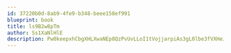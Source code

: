 ```yaml
---
id: 37220b0d-8ab9-4fe9-b348-beee158ef991
blueprint: book
title: ls9B2w8pTm
author: Ss1XaNlHlE
description: Pw0keepxhCbgXHLXwaNEp8QzPvUvLLoI1tVojjarpiAs3gL0lbe3fVXHeJ2RiK4D8bxmTjV3fmhWGOGRntj5Yxlr0B180uPys0YZ
---
```

